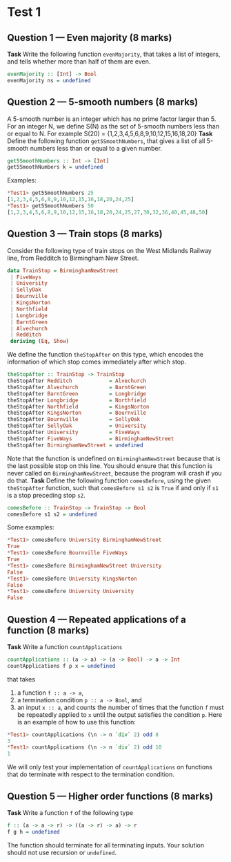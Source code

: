 # Test 1

## Question 1 — Even majority (**8 marks**)
**Task** Write the following function `evenMajority`, that takes a list of
integers, and tells whether more than half of them are even.
```haskell
evenMajority :: [Int] -> Bool
evenMajority ns = undefined
```
## Question 2 — 5-smooth numbers (**8 marks**)
A 5-smooth number is an integer which has no prime factor larger than 5. For an
integer N, we define S(N) as the set of 5-smooth numbers less than or equal to
N. For example S(20) = {1,2,3,4,5,6,8,9,10,12,15,16,18,20}
**Task** Define the following function `get5SmoothNumbers`, that gives a list of
all 5-smooth numbers less than or equal to a given number.
```haskell
get5SmoothNumbers :: Int -> [Int]
get5SmoothNumbers k = undefined
```
Examples:
```hs
*Test1> get5SmoothNumbers 25
[1,2,3,4,5,6,8,9,10,12,15,16,18,20,24,25]
*Test1> get5SmoothNumbers 50
[1,2,3,4,5,6,8,9,10,12,15,16,18,20,24,25,27,30,32,36,40,45,48,50]
```
## Question 3 — Train stops (**8 marks**)
Consider the following type of train stops on the West Midlands Railway line,
from Redditch to Birmingham New Street.
```haskell
data TrainStop = BirminghamNewStreet
 | FiveWays
 | University
 | SellyOak
 | Bournville
 | KingsNorton
 | Northfield
 | Longbridge
 | BarntGreen
 | Alvechurch
 | Redditch
 deriving (Eq, Show)
```
We define the function `theStopAfter` on this type, which encodes the
information of which stop comes immediately after which stop.
```haskell
theStopAfter :: TrainStop -> TrainStop
theStopAfter Redditch            = Alvechurch
theStopAfter Alvechurch          = BarntGreen
theStopAfter BarntGreen          = Longbridge
theStopAfter Longbridge          = Northfield
theStopAfter Northfield          = KingsNorton
theStopAfter KingsNorton         = Bournville
theStopAfter Bournville          = SellyOak
theStopAfter SellyOak            = University
theStopAfter University          = FiveWays
theStopAfter FiveWays            = BirminghamNewStreet
theStopAfter BirminghamNewStreet = undefined
```
Note that the function is undefined on `BirminghamNewStreet` because that is the
last possible stop on this line. You should ensure that this function is never
called on `BirminghamNewStreet`, because the program will crash if you do that.
**Task** Define the following function `comesBefore`, using the given
`theStopAfter` function, such that `comesBefore s1 s2` is `True` if and only if
`s1` is a stop preceding stop `s2`.
```haskell
comesBefore :: TrainStop -> TrainStop -> Bool
comesBefore s1 s2 = undefined
```
Some examples:
```hs
*Test1> comesBefore University BirminghamNewStreet
True
*Test1> comesBefore Bournville FiveWays
True
*Test1> comesBefore BirminghamNewStreet University
False
*Test1> comesBefore University KingsNorton
False
*Test1> comesBefore University University
False
```
## Question 4 — Repeated applications of a function (**8 marks**)
**Task** Write a function `countApplications`
```haskell
countApplications :: (a -> a) -> (a -> Bool) -> a -> Int
countApplications f p x = undefined
```
that takes
 1. a function `f :: a -> a`,
 1. a termination condition `p :: a -> Bool`, and
 1. an input `x :: a`,
and counts the number of times that the function `f` must be repeatedly applied
to `x` until the output satisfies the condition `p`.
Here is an example of how to use this function:
```hs
*Test1> countApplications (\n -> n `div` 2) odd 8
3
*Test1> countApplications (\n -> n `div` 2) odd 10
1
```
We will only test your implementation of `countApplications` on functions that
do terminate with respect to the termination condition.
## Question 5 — Higher order functions (**8 marks**)
**Task** Write a function `f` of the following type
```haskell
f :: (a -> a -> r) -> ((a -> r) -> a) -> r
f g h = undefined
```
The function should terminate for all terminating inputs. Your solution should
not use recursion or `undefined`.